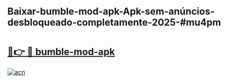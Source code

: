 ## Baixar-bumble-mod-apk-Apk-sem-anúncios-desbloqueado-completamente-2025-#mu4pm

# <h2><a href="https://ainizakaria.my?title=bumble-mod-apk&ref=22M">🔗👉 🔴 bumble-mod-apk</a></h2>

[![acn](https://github.com/user-attachments/assets/0f9c940e-d8b0-45ae-aac7-cd30a18b3e1c)](https://ainizakaria.my?title=bumble-mod-apk&ref=22M)

